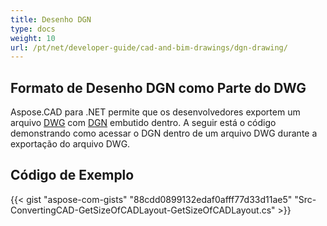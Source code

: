 ```yaml
---
title: Desenho DGN
type: docs
weight: 10
url: /pt/net/developer-guide/cad-and-bim-drawings/dgn-drawing/
---
```


## **Formato de Desenho DGN como Parte do DWG**

Aspose.CAD para .NET permite que os desenvolvedores exportem um arquivo [DWG](https://docs.fileformat.com/cad/dwg/) com [DGN](https://docs.fileformat.com/cad/dgn/) embutido dentro. A seguir está o código demonstrando como acessar o DGN dentro de um arquivo DWG durante a exportação do arquivo DWG.

## Código de Exemplo

{{< gist "aspose-com-gists" "88cdd0899132edaf0afff77d33d11ae5" "Src-ConvertingCAD-GetSizeOfCADLayout-GetSizeOfCADLayout.cs" >}}
